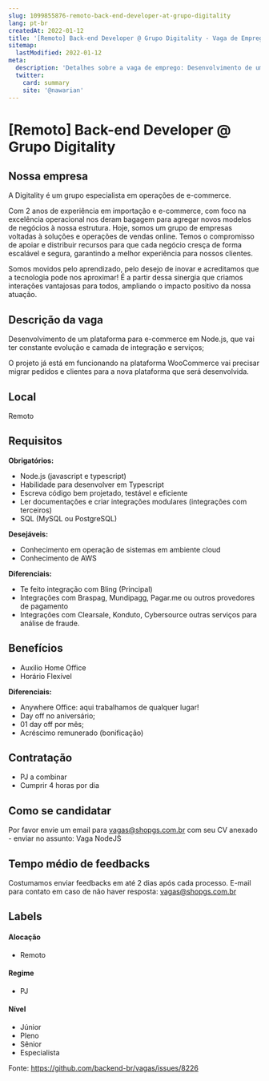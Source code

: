 ```yaml
---
slug: 1099855876-remoto-back-end-developer-at-grupo-digitality
lang: pt-br
createdAt: 2022-01-12
title: '[Remoto] Back-end Developer @ Grupo Digitality - Vaga de Emprego'
sitemap:
  lastModified: 2022-01-12
meta:
  description: 'Detalhes sobre a vaga de emprego: Desenvolvimento de um plataforma para e-commerce em Node.js, que vai ter constante evolução e camada de integração e serviços; O projeto já está em funcionando na plataforma WooCommerce vai precisar migrar pedidos e clientes para a nova plataforma que será desenvolvida.'
  twitter:
    card: summary
    site: '@nawarian'
---
```


# [Remoto] Back-end Developer @ Grupo Digitality

## Nossa empresa

A Digitality é um grupo especialista em operações de e-commerce.

Com 2 anos de experiência em importação e e-commerce, com foco na excelência operacional nos deram bagagem para agregar novos modelos de negócios à nossa estrutura. Hoje, somos um grupo de empresas voltadas à soluções e operações de vendas online. Temos o compromisso de apoiar e distribuir recursos para que cada negócio cresça de forma escalável e segura, garantindo a melhor experiência para nossos clientes.

Somos movidos pelo aprendizado, pelo desejo de inovar e acreditamos que a tecnologia pode nos aproximar! É a partir dessa sinergia que criamos interações vantajosas para todos, ampliando o impacto positivo da nossa atuação.

## Descrição da vaga

Desenvolvimento de um plataforma para e-commerce em Node.js, que vai ter constante evolução e camada de integração e serviços;

O projeto já está em funcionando na plataforma WooCommerce vai precisar migrar pedidos e clientes para a nova plataforma que será desenvolvida.

## Local

Remoto

## Requisitos

**Obrigatórios:**
- Node.js (javascript e typescript) 
- Habilidade para desenvolver em Typescript
- Escreva código bem projetado, testável e eficiente
- Ler documentações e criar integrações modulares (integrações com terceiros)
- SQL (MySQL ou PostgreSQL)

**Desejáveis:**
- Conhecimento em operação de sistemas em ambiente cloud
- Conhecimento de AWS

**Diferenciais:**
- Te feito integração com Bling (Principal)
- Integrações com Braspag, Mundipagg, Pagar.me ou outros provedores de pagamento
- Integrações com Clearsale, Konduto, Cybersource outras serviços para análise de fraude.

## Benefícios

- Auxilio Home Office
- Horário Flexível

**Diferenciais:**
- Anywhere Office: aqui trabalhamos de qualquer lugar!
- Day off no aniversário;
- 01 day off por mês;
- Acréscimo remunerado (bonificação)

## Contratação

- PJ a combinar
- Cumprir 4 horas por dia

## Como se candidatar

Por favor envie um email para vagas@shopgs.com.br com seu CV anexado - enviar no assunto: Vaga NodeJS

## Tempo médio de feedbacks

Costumamos enviar feedbacks em até 2 dias após cada processo.
E-mail para contato em caso de não haver resposta: vagas@shopgs.com.br

## Labels


#### Alocação
- Remoto

#### Regime
- PJ

#### Nível
- Júnior
- Pleno
- Sênior
- Especialista




Fonte: https://github.com/backend-br/vagas/issues/8226
